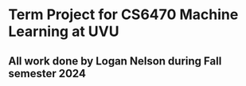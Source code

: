 # Term Project for CS6470 Machine Learning at UVU
## All work done by Logan Nelson during Fall semester 2024

